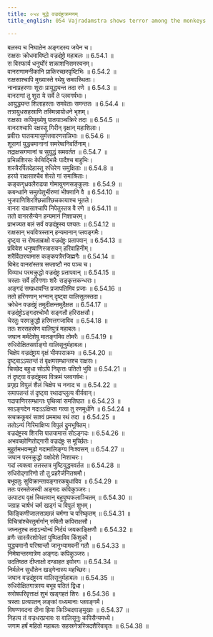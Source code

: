 ```yaml
---
title: ०५४ युद्धे वज्रदंष्ट्राक्रमणम्
title_english: 054 Vajradamstra shows terror among the monkeys

---
```



बलस्य च निघातेन अङ्गदस्य जयेन च।  
राक्षसः क्रोधमाविष्टो वज्रदंष्ट्रो महाबलः ॥ 6.54.1 ॥   
स विस्फार्य धनुर्घोरं शक्राशनिसमस्वनम्।  
वानराणामनीकानि प्राकिरच्छरवृष्टिभिः ॥ 6.54.2 ॥   
राक्षसाश्चापि मुख्यास्ते रथेषु समवस्थिताः।  
नानाप्रहरणाः शूराः प्रायुद्ध्यन्त तदा रणे ॥ 6.54.3 ॥   
वानराणां तु शूरा ये सर्वे ते प्लवगर्षभाः।  
आयुद्ध्यन्त शिलाहस्ताः समवेताः समन्ततः ॥ 6.54.4 ॥   
तत्रायुधसहस्राणि तस्मिन्नायोधने भृशम्।  
राक्षसाः कपिमुख्येषु पातयाञ्चक्रिरे तदा ॥ 6.54.5 ॥   
वानराश्चापि रक्षस्सु गिरीन् वृक्षान् महाशिलाः।  
प्रवीराः पातयामासुर्मत्तवारणसन्निभाः ॥ 6.54.6 ॥   
शूराणां युद्ध्यमानानां समरेष्वनिवर्तिनाम्।  
तद्राक्षसगणानां च सुयुद्धं समवर्तत ॥ 6.54.7 ॥   
प्रभिन्नशिरसः केचिद्भिन्नैः पादैश्च बाहुभिः।  
शस्त्रैरर्पितदेहास्तु रुधिरेण समुक्षिताः ॥ 6.54.8 ॥   
हरयो राक्षसाश्चैव शेरते गां समाश्रिताः।  
कङ्कगृध्रवलैराढ्या गोमायुगणसङ्कुलाः ॥ 6.54.9 ॥   
कबन्धानि समुत्पेतुर्भीरुणां भीषणानि वै ॥ 6.54.10 ॥   
भुजपाणिशिरश्छिन्नाश्छिन्नकायाश्च भूतले।  
वानरा राक्षसाश्चापि निपेतुस्तत्र वै रणे ॥ 6.54.11 ॥   
ततो वानरसैन्येन हन्यमानं निशाचरम्।  
प्राभज्यत बलं सर्वं वज्रदंष्ट्रस्य पश्यतः ॥ 6.54.12 ॥   
राक्षसान् भयवित्रस्तान् हन्यमानान् प्लवङ्गमैः।  
दृष्ट्वा स रोषताम्राक्षो वज्रदंष्ट्रः प्रतापवान् ॥ 6.54.13 ॥   
प्रविवेश धनुष्पाणिस्त्रासयन् हरिवाहिनीम्।  
शरैर्विदारयामास कङ्कपत्रैरजिह्मगैः ॥ 6.54.14 ॥   
बिभेद वानरांस्तत्र सप्ताष्टौ नव पञ्च च।  
विव्याध परमक्रुद्धो वज्रदंष्ट्रः प्रतापवान् ॥ 6.54.15 ॥   
त्रस्ताः सर्वे हरिगणाः शरैः सङ्कृत्तकन्धराः।  
अङ्गदं सम्प्रधावन्ति प्रजापतिमिव प्रजाः ॥ 6.54.16 ॥   
ततो हरिगणान् भग्नान् दृष्ट्वा वालिसुतस्तदा।  
क्रोधेन वज्रदंष्ट्रं तमुदीक्षन्तमुदैक्षत ॥ 6.54.17 ॥   
वज्रदंष्ट्रोऽङ्गदश्चोभौ सङ्गतौ हरिराक्षसौ।  
चेरतुः परमक्रुद्धौ हरिमत्तगजाविव ॥ 6.54.18 ॥   
ततः शरसहस्रेण वालिपुत्रं महाबलः।  
जघान मर्मदेशेषु मातङ्गमिव तोमरैः ॥ 6.54.19 ॥   
रुधिरोक्षितसर्वाङ्गो वालिसूनुर्महाबलः।  
चिक्षेप वज्रदंष्ट्राय वृक्षं भीमपराक्रमः ॥ 6.54.20 ॥   
दृष्ट्वाऽऽपतन्तं तं वृक्षमसम्भ्रान्तश्च राक्षसः।  
चिच्छेद बहुधा सोऽपि निकृत्तः पतितो भुवि ॥ 6.54.21 ॥   
तं दृष्ट्वा वज्रदंष्ट्रस्य विक्रमं प्लवगर्षभः।  
प्रगृह्य विपुलं शैलं चिक्षेप च ननाद च ॥ 6.54.22 ॥   
समापतन्तं तं दृष्ट्वा रथादाप्लुत्य वीर्यवान्।  
गदापाणिरसम्भ्रान्तः पृथिव्यां समतिष्ठत ॥ 6.54.23 ॥   
साऽङ्गदेन गदाऽऽक्षिप्ता गत्वा तु रणमूर्धनि ॥ 6.54.24 ॥   
सचक्रकूबरं साश्वं प्रममाथ रथं तदा ॥ 6.54.25 ॥   
ततोऽन्यं गिरिमाक्षिप्य विपुलं द्रुमभूषितम्।  
वज्रदंष्ट्रस्य शिरसि पातयामास सोऽङ्गदः ॥ 6.54.26 ॥   
अभवच्छोणितोद्गारी वज्रदंष्ट्रः स मूर्च्छितः।  
मुहूर्तमभवन्मूढो गदामालिङ्ग्य निःश्वसन् ॥ 6.54.27 ॥   
जघान परमक्रुद्धो वक्षोदेशे निशाचरः।  
गदां त्यक्त्वा ततस्तत्र मुष्टियुद्धमवर्तत ॥ 6.54.28 ॥   
रुधिरोद्गारिणो तौ तु प्रहरैर्जनितश्रमौ।  
बभूवतुः सुविक्रान्तावङ्गारकबुधाविव ॥ 6.54.29 ॥   
ततः परमतेजस्वी अङ्गदः कपिकुञ्जरः।  
उत्पाट्य वृक्षं स्थितवान् बहुपुष्पफलाञ्चितम् ॥ 6.54.30 ॥   
जग्राह चार्षभं चर्म खड्गं च विपुलं शुभम्।  
किङ्किणीजालसञ्छन्नं चर्मणा च परिष्कृतम् ॥ 6.54.31 ॥   
विचित्रांश्चेरतुर्मार्गान् रुषितौ कपिराक्षसौ।  
जघ्नतुश्च तदाऽन्योन्यं निर्दयं जयकाङ्क्षिणौ ॥ 6.54.32 ॥   
व्रणैः सास्त्रैरशोभेतां पुष्पिताविव किंशुकौ।  
युद्ध्यमानौ परिश्रान्तौ जानुभ्यामवनीं गतौ ॥ 6.54.33 ॥   
निमेषान्तरमात्रेण अङ्गदः कपिकुञ्जरः।  
उदतिष्ठत दीप्ताक्षो दण्डाहत इवोरगः ॥ 6.54.34 ॥   
निर्मलेन सुधौतेन खड्गेनास्य महच्छिरः।  
जघान वज्रदंष्ट्रस्य वालिसूनुर्महाबलः ॥ 6.54.35 ॥   
रुधिरोक्षितगात्रस्य बभूव पतितं द्विधा।  
सरोषपरिवृत्ताक्षं शुभं खड्गहतं शिरः ॥ 6.54.36 ॥   
त्रस्ताः प्रत्यपतन् लङ्कां वध्यमानाः प्लवङ्गमै।  
विषण्णवदना दीना ह्रिया किञ्चिदवाङ्मुखाः ॥ 6.54.37 ॥   
निहत्य तं वज्रधरप्रभावः स वालिसूनुः कपिसैन्यमध्ये।  
जगाम हर्षं महितो महाबलः सहस्रनेत्रस्त्रिदशैरिवावृतः ॥ 6.54.38 ॥   